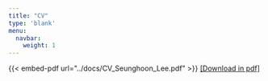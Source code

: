 ```yaml
---
title: "CV"
type: 'blank'
menu:
  navbar:
    weight: 1
---
```


{{< embed-pdf url="../docs/CV_Seunghoon_Lee.pdf" >}}
[[Download in pdf]](/docs/CV_Seunghoon_Lee.pdf)
